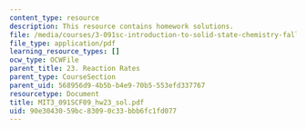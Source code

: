 ```yaml
---
content_type: resource
description: This resource contains homework solutions.
file: /media/courses/3-091sc-introduction-to-solid-state-chemistry-fall-2010/90e3043059bc83090c33bbb6fc1fd077_MIT3_091SCF09_hw23_sol.pdf
file_type: application/pdf
learning_resource_types: []
ocw_type: OCWFile
parent_title: 23. Reaction Rates
parent_type: CourseSection
parent_uid: 568956d9-4b5b-b4e9-70b5-553efd337767
resourcetype: Document
title: MIT3_091SCF09_hw23_sol.pdf
uid: 90e30430-59bc-8309-0c33-bbb6fc1fd077
---
```

